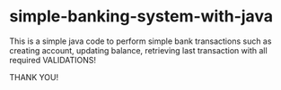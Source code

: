 # simple-banking-system-with-java
This is a simple java code to perform simple bank transactions such as creating account, updating balance, retrieving last transaction with all required VALIDATIONS!

THANK YOU!
